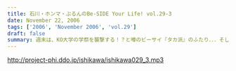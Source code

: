 ```yaml
---
title: 石川・ホンマ・ぶるんのBe-SIDE Your Life! vol.29-3
date: November 22, 2006
tags: ['2006', 'November 2006', 'vol.29']
draft: false
summary: 週末は、KO大学の学祭を襲撃する！？と噂のビーサイ『タカ派』のふたり．．．そして、格安温泉家族旅行を計画中の『ハト派』がひとり．．．来週はその様子、レポが聴けちゃうかもしれないよ！そんな、凸凹なビーサイに御期待下さい。NAMAE
---
```


http://project-phi.ddo.jp/ishikawa/ishikawa029_3.mp3
